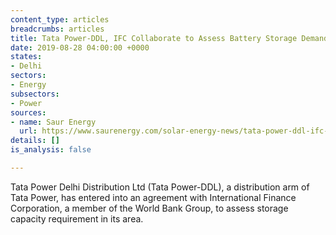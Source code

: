 ```yaml
---
content_type: articles
breadcrumbs: articles
title: Tata Power-DDL, IFC Collaborate to Assess Battery Storage Demand
date: 2019-08-28 04:00:00 +0000
states:
- Delhi
sectors:
- Energy
subsectors:
- Power
sources:
- name: Saur Energy
  url: https://www.saurenergy.com/solar-energy-news/tata-power-ddl-ifc-collaborate-to-assess-battery-storage-demand
details: []
is_analysis: false

---
```

Tata Power Delhi Distribution Ltd (Tata Power-DDL), a distribution arm of Tata Power, has entered into an agreement with International Finance Corporation, a member of the World Bank Group, to assess storage capacity requirement in its area.
